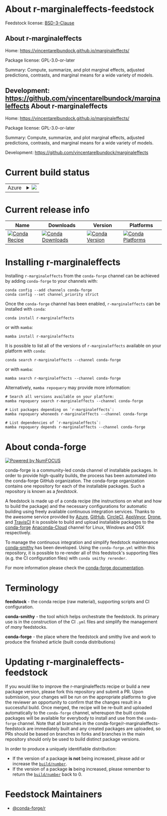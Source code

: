 About r-marginaleffects-feedstock
=================================

Feedstock license: [BSD-3-Clause](https://github.com/conda-forge/r-marginaleffects-feedstock/blob/main/LICENSE.txt)

About r-marginaleffects
-----------------------

Home: https://vincentarelbundock.github.io/marginaleffects/

Package license: GPL-3.0-or-later

Summary: Compute, summarize, and plot marginal effects, adjusted predictions, contrasts, and marginal means for a wide variety of models.

Development: https://github.com/vincentarelbundock/marginaleffects
About r-marginaleffects
-----------------------

Home: https://vincentarelbundock.github.io/marginaleffects/

Package license: GPL-3.0-or-later

Summary: Compute, summarize, and plot marginal effects, adjusted predictions, contrasts, and marginal means for a wide variety of models.

Development: https://github.com/vincentarelbundock/marginaleffects

Current build status
====================


<table>
    
  <tr>
    <td>Azure</td>
    <td>
      <details>
        <summary>
          <a href="https://dev.azure.com/conda-forge/feedstock-builds/_build/latest?definitionId=16243&branchName=main">
            <img src="https://dev.azure.com/conda-forge/feedstock-builds/_apis/build/status/r-marginaleffects-feedstock?branchName=main">
          </a>
        </summary>
        <table>
          <thead><tr><th>Variant</th><th>Status</th></tr></thead>
          <tbody><tr>
              <td>linux_64_r_base4.1</td>
              <td>
                <a href="https://dev.azure.com/conda-forge/feedstock-builds/_build/latest?definitionId=16243&branchName=main">
                  <img src="https://dev.azure.com/conda-forge/feedstock-builds/_apis/build/status/r-marginaleffects-feedstock?branchName=main&jobName=linux&configuration=linux%20linux_64_r_base4.1" alt="variant">
                </a>
              </td>
            </tr><tr>
              <td>linux_64_r_base4.2</td>
              <td>
                <a href="https://dev.azure.com/conda-forge/feedstock-builds/_build/latest?definitionId=16243&branchName=main">
                  <img src="https://dev.azure.com/conda-forge/feedstock-builds/_apis/build/status/r-marginaleffects-feedstock?branchName=main&jobName=linux&configuration=linux%20linux_64_r_base4.2" alt="variant">
                </a>
              </td>
            </tr><tr>
              <td>osx_64_r_base4.1</td>
              <td>
                <a href="https://dev.azure.com/conda-forge/feedstock-builds/_build/latest?definitionId=16243&branchName=main">
                  <img src="https://dev.azure.com/conda-forge/feedstock-builds/_apis/build/status/r-marginaleffects-feedstock?branchName=main&jobName=osx&configuration=osx%20osx_64_r_base4.1" alt="variant">
                </a>
              </td>
            </tr><tr>
              <td>osx_64_r_base4.2</td>
              <td>
                <a href="https://dev.azure.com/conda-forge/feedstock-builds/_build/latest?definitionId=16243&branchName=main">
                  <img src="https://dev.azure.com/conda-forge/feedstock-builds/_apis/build/status/r-marginaleffects-feedstock?branchName=main&jobName=osx&configuration=osx%20osx_64_r_base4.2" alt="variant">
                </a>
              </td>
            </tr><tr>
              <td>win_64</td>
              <td>
                <a href="https://dev.azure.com/conda-forge/feedstock-builds/_build/latest?definitionId=16243&branchName=main">
                  <img src="https://dev.azure.com/conda-forge/feedstock-builds/_apis/build/status/r-marginaleffects-feedstock?branchName=main&jobName=win&configuration=win%20win_64_" alt="variant">
                </a>
              </td>
            </tr>
          </tbody>
        </table>
      </details>
    </td>
  </tr>
</table>

Current release info
====================

| Name | Downloads | Version | Platforms |
| --- | --- | --- | --- |
| [![Conda Recipe](https://img.shields.io/badge/recipe-r--marginaleffects-green.svg)](https://anaconda.org/conda-forge/r-marginaleffects) | [![Conda Downloads](https://img.shields.io/conda/dn/conda-forge/r-marginaleffects.svg)](https://anaconda.org/conda-forge/r-marginaleffects) | [![Conda Version](https://img.shields.io/conda/vn/conda-forge/r-marginaleffects.svg)](https://anaconda.org/conda-forge/r-marginaleffects) | [![Conda Platforms](https://img.shields.io/conda/pn/conda-forge/r-marginaleffects.svg)](https://anaconda.org/conda-forge/r-marginaleffects) |

Installing r-marginaleffects
============================

Installing `r-marginaleffects` from the `conda-forge` channel can be achieved by adding `conda-forge` to your channels with:

```
conda config --add channels conda-forge
conda config --set channel_priority strict
```

Once the `conda-forge` channel has been enabled, `r-marginaleffects` can be installed with `conda`:

```
conda install r-marginaleffects
```

or with `mamba`:

```
mamba install r-marginaleffects
```

It is possible to list all of the versions of `r-marginaleffects` available on your platform with `conda`:

```
conda search r-marginaleffects --channel conda-forge
```

or with `mamba`:

```
mamba search r-marginaleffects --channel conda-forge
```

Alternatively, `mamba repoquery` may provide more information:

```
# Search all versions available on your platform:
mamba repoquery search r-marginaleffects --channel conda-forge

# List packages depending on `r-marginaleffects`:
mamba repoquery whoneeds r-marginaleffects --channel conda-forge

# List dependencies of `r-marginaleffects`:
mamba repoquery depends r-marginaleffects --channel conda-forge
```


About conda-forge
=================

[![Powered by
NumFOCUS](https://img.shields.io/badge/powered%20by-NumFOCUS-orange.svg?style=flat&colorA=E1523D&colorB=007D8A)](https://numfocus.org)

conda-forge is a community-led conda channel of installable packages.
In order to provide high-quality builds, the process has been automated into the
conda-forge GitHub organization. The conda-forge organization contains one repository
for each of the installable packages. Such a repository is known as a *feedstock*.

A feedstock is made up of a conda recipe (the instructions on what and how to build
the package) and the necessary configurations for automatic building using freely
available continuous integration services. Thanks to the awesome service provided by
[Azure](https://azure.microsoft.com/en-us/services/devops/), [GitHub](https://github.com/),
[CircleCI](https://circleci.com/), [AppVeyor](https://www.appveyor.com/),
[Drone](https://cloud.drone.io/welcome), and [TravisCI](https://travis-ci.com/)
it is possible to build and upload installable packages to the
[conda-forge](https://anaconda.org/conda-forge) [Anaconda-Cloud](https://anaconda.org/)
channel for Linux, Windows and OSX respectively.

To manage the continuous integration and simplify feedstock maintenance
[conda-smithy](https://github.com/conda-forge/conda-smithy) has been developed.
Using the ``conda-forge.yml`` within this repository, it is possible to re-render all of
this feedstock's supporting files (e.g. the CI configuration files) with ``conda smithy rerender``.

For more information please check the [conda-forge documentation](https://conda-forge.org/docs/).

Terminology
===========

**feedstock** - the conda recipe (raw material), supporting scripts and CI configuration.

**conda-smithy** - the tool which helps orchestrate the feedstock.
                   Its primary use is in the construction of the CI ``.yml`` files
                   and simplify the management of *many* feedstocks.

**conda-forge** - the place where the feedstock and smithy live and work to
                  produce the finished article (built conda distributions)


Updating r-marginaleffects-feedstock
====================================

If you would like to improve the r-marginaleffects recipe or build a new
package version, please fork this repository and submit a PR. Upon submission,
your changes will be run on the appropriate platforms to give the reviewer an
opportunity to confirm that the changes result in a successful build. Once
merged, the recipe will be re-built and uploaded automatically to the
`conda-forge` channel, whereupon the built conda packages will be available for
everybody to install and use from the `conda-forge` channel.
Note that all branches in the conda-forge/r-marginaleffects-feedstock are
immediately built and any created packages are uploaded, so PRs should be based
on branches in forks and branches in the main repository should only be used to
build distinct package versions.

In order to produce a uniquely identifiable distribution:
 * If the version of a package **is not** being increased, please add or increase
   the [``build/number``](https://docs.conda.io/projects/conda-build/en/latest/resources/define-metadata.html#build-number-and-string).
 * If the version of a package **is** being increased, please remember to return
   the [``build/number``](https://docs.conda.io/projects/conda-build/en/latest/resources/define-metadata.html#build-number-and-string)
   back to 0.

Feedstock Maintainers
=====================

* [@conda-forge/r](https://github.com/conda-forge/r/)

